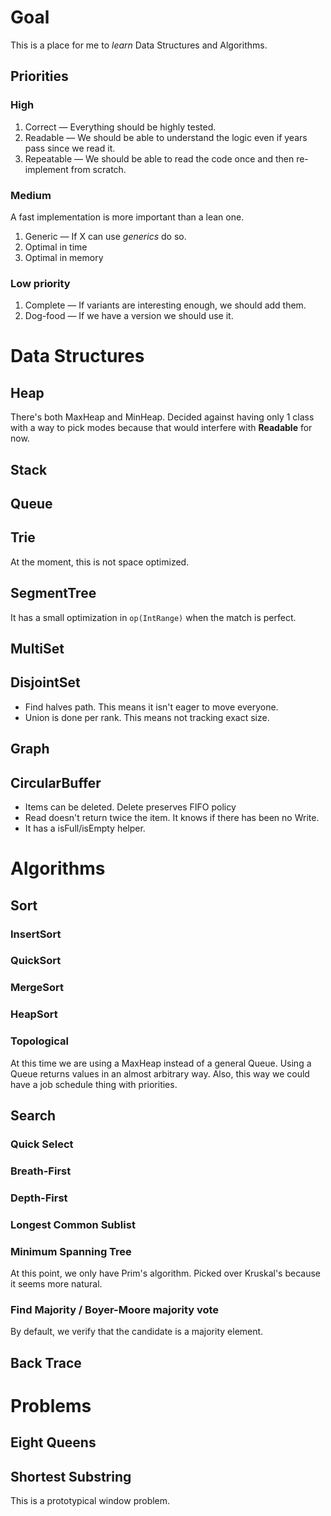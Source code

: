 # Goal

This is a place for me to _learn_ Data Structures and Algorithms.

## Priorities

### High
1. Correct — Everything should be highly tested.
1. Readable — We should be able to understand the logic even if years pass since we read it.
1. Repeatable — We should be able to read the code once and then re-implement from scratch.

### Medium
A fast implementation is more important than a lean one.

1. Generic — If X can use _generics_ do so.
1. Optimal in time
1. Optimal in memory

### Low priority
1. Complete — If variants are interesting enough, we should add them.
1. Dog-food — If we have a version we should use it.

# Data Structures

## Heap
There's both MaxHeap and MinHeap. Decided against having only 1 class with a way to pick modes
because that would interfere with __Readable__ for now.

## Stack

## Queue

## Trie
At the moment, this is not space optimized.

## SegmentTree
It has a small optimization in `op(IntRange)` when the match is perfect.

## MultiSet

## DisjointSet
* Find halves path. This means it isn't eager to move everyone.
* Union is done per rank. This means not tracking exact size.

## Graph

## CircularBuffer
* Items can be deleted. Delete preserves FIFO policy
* Read doesn't return twice the item. It knows if there has been no Write.
* It has a isFull/isEmpty helper.

# Algorithms

## Sort

### InsertSort

### QuickSort

### MergeSort

### HeapSort

### Topological
At this time we are using a MaxHeap instead of a general Queue.
Using a Queue returns values in an almost arbitrary way.
Also, this way we could have a job schedule thing with priorities.

## Search

### Quick Select

### Breath-First

### Depth-First

### Longest Common Sublist

### Minimum Spanning Tree
At this point, we only have Prim's algorithm. Picked over Kruskal's because it seems more natural.

### Find Majority / Boyer-Moore majority vote
By default, we verify that the candidate is a majority element.

## Back Trace

# Problems

## Eight Queens

## Shortest Substring
This is a prototypical window problem.